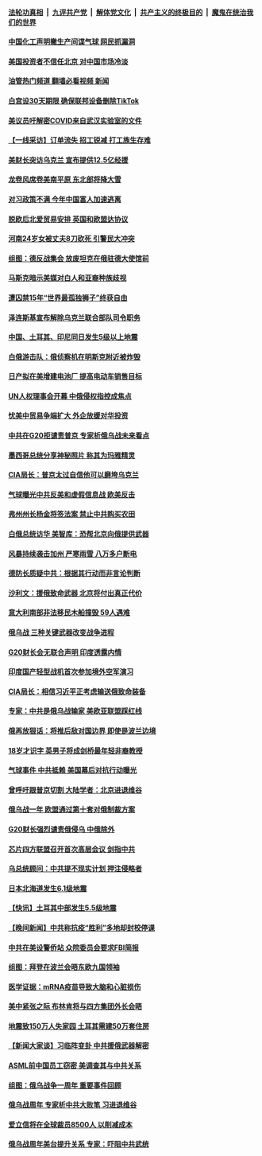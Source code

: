 ####  [法轮功真相](../../../../basic/blob/master/README.md?t=02281612) &nbsp;|&nbsp; [九评共产党](../../../../9ping.md/blob/master/README.md?t=02281612) &nbsp;|&nbsp; [解体党文化](../../../../jtdwh.md/blob/master/README.md?t=02281612)  &nbsp;|&nbsp; [共产主义的终极目的](../../../../gczydzjmd.md/blob/master/README.md?t=02281612) &nbsp;|&nbsp; [魔鬼在统治我们的世界](../../../../mgztzwmdsj.md/blob/master/README.md?t=02281612) 

#### [中国化工声明撇生产间谍气球 网民抓漏洞](../pages/nsc418/n13939736.md?t=02281612) 

#### [美国投资者不信任北京 对中国市场冷淡](../pages/nsc418/n13939811.md?t=02281612) 

#### [油管热门频道 翻墙必看视频 新闻](http://129.146.143.75:81/youtube.html?02281612)

#### [白宫设30天期限 确保联邦设备删除TikTok](../pages/nsc418/n13939726.md?t=02281612) 

#### [美议员吁解密COVID来自武汉实验室的文件](../pages/nsc418/n13939562.md?t=02281612) 

#### [【一线采访】订单流失 招工锐减 打工族生存难](../pages/nsc418/n13939333.md?t=02281612) 

#### [美财长突访乌克兰 宣布提供12.5亿经援](../pages/nsc418/n13939563.md?t=02281612) 

#### [龙卷风席卷美南平原 东北部将降大雪](../pages/nsc418/n13939509.md?t=02281612) 

#### [对习政策不满 今年中国富人加速逃离](../pages/nsc418/n13939543.md?t=02281612) 

#### [脱欧后北爱贸易安排 英国和欧盟达协议](../pages/nsc418/n13939399.md?t=02281612) 

#### [河南24岁女被丈夫8刀砍死 引警民大冲突](../pages/nsc418/n13939491.md?t=02281612) 

#### [组图：德反战集会 放废坦克在俄驻德大使馆前](../pages/nsc418/n13939305.md?t=02281612) 

#### [马斯克暗示美媒对白人和亚裔种族歧视](../pages/nsc418/n13939492.md?t=02281612) 

#### [遭囚禁15年“世界最孤独狮子”终获自由](../pages/nsc418/n13939260.md?t=02281612) 

#### [泽连斯基宣布解除乌克兰联合部队司令职务](../pages/nsc418/n13939464.md?t=02281612) 

#### [中国、土耳其、印尼同日发生5级以上地震](../pages/nsc418/n13939363.md?t=02281612) 

#### [白俄游击队：俄侦察机在明斯克附近被炸毁](../pages/nsc418/n13939375.md?t=02281612) 



#### [日产拟在美增建电池厂 提高电动车销售目标](../pages/nsc418/n13939283.md?t=02281612) 


#### [UN人权理事会开幕 中俄侵权指控成焦点](../pages/nsc418/n13939242.md?t=02281612) 

#### [忧美中贸易争端扩大 外企放缓对华投资](../pages/nsc418/n13939110.md?t=02281612) 

#### [中共在G20拒谴责普京 专家析俄乌战未来看点](../pages/nsc418/n13936652.md?t=02281612) 

#### [墨西哥总统分享神秘照片 称其为玛雅精灵](../pages/nsc418/n13939087.md?t=02281612) 

#### [CIA局长：普京太过自信他可以磨垮乌克兰](../pages/nsc418/n13939042.md?t=02281612) 

#### [气球曝光中共反美和虚假信息战 欧美反击](../pages/nsc418/n13938863.md?t=02281612) 

#### [弗州州长杨金将签法案 禁止中共购买农田](../pages/nsc418/n13938901.md?t=02281612) 

#### [白俄总统访华 美智库：恐帮北京向俄提供武器](../pages/nsc418/n13938888.md?t=02281612) 

#### [风暴持续袭击加州 严寒雨雪 八万多户断电](../pages/nsc418/n13938873.md?t=02281612) 

#### [德防长质疑中共：根据其行动而非言论判断](../pages/nsc418/n13938864.md?t=02281612) 

#### [沙利文：援俄致命武器 北京将付出真正代价](../pages/nsc418/n13937636.md?t=02281612) 

#### [意大利南部非法移民木船撞毁 59人遇难](../pages/nsc418/n13938813.md?t=02281612) 

#### [俄乌战 三种关键武器改变战争进程](../pages/nsc418/n13938817.md?t=02281612) 

#### [G20财长会无联合声明 印度透露内情](../pages/nsc418/n13938460.md?t=02281612) 

#### [印度国产轻型战机首次参加境外空军演习](../pages/nsc418/n13938693.md?t=02281612) 

#### [CIA局长：相信习近平正考虑输送俄致命装备](../pages/nsc418/n13938427.md?t=02281612) 

#### [专家：中共是俄乌战输家 美欧亚联盟踩红线](../pages/nsc418/n13937688.md?t=02281612) 

#### [俄再放狠话：将推后敌对国边界 即使是波兰边境](../pages/nsc418/n13938319.md?t=02281612) 

#### [18岁才识字 英男子将成剑桥最年轻非裔教授](../pages/nsc418/n13938001.md?t=02281612) 

#### [气球事件 中共抵赖 美国幕后对抗行动曝光](../pages/nsc418/n13938261.md?t=02281612) 

#### [曾呼吁跟普京切割 大陆学者：北京进退维谷](../pages/nsc418/n13938226.md?t=02281612) 

#### [俄乌战一年 欧盟通过第十套对俄制裁方案](../pages/nsc418/n13938233.md?t=02281612) 

#### [G20财长强烈谴责俄侵乌 中俄除外](../pages/nsc418/n13938118.md?t=02281612) 

#### [芯片四方联盟召开首次高层会议 剑指中共](../pages/nsc418/n13938194.md?t=02281612) 

#### [乌总统顾问：中共提不现实计划 押注侵略者](../pages/nsc418/n13938202.md?t=02281612) 

#### [日本北海道发生6.1级地震](../pages/nsc418/n13938174.md?t=02281612) 

#### [【快讯】土耳其中部发生5.5级地震](../pages/nsc418/n13938111.md?t=02281612) 


#### [【晚间新闻】中共称抗疫“胜利”多地却封校停课](../pages/nsc418/n13938036.md?t=02281612) 

#### [中共在美设警侨站 众院委员会要求FBI简报](../pages/nsc418/n13938015.md?t=02281612) 

#### [组图：拜登在波兰会晤东欧九国领袖](../pages/nsc418/n13937306.md?t=02281612) 

#### [医学证据：mRNA疫苗导致大脑和心脏损伤](../pages/nsc418/n13937706.md?t=02281612) 

#### [美中紧张之际 布林肯将与四方集团外长会晤](../pages/nsc418/n13937844.md?t=02281612) 

#### [地震致150万人失家园 土耳其需建50万套住房](../pages/nsc418/n13937750.md?t=02281612) 

#### [【新闻大家谈】习临阵变卦 中共援俄武器解密](../pages/nsc418/n13937713.md?t=02281612) 

#### [ASML前中国员工窃密 美调查其与中共关系](../pages/nsc418/n13937721.md?t=02281612) 

#### [组图：俄乌战争一周年 重要事件回顾](../pages/nsc418/n13937820.md?t=02281612) 

#### [俄乌战周年 专家析中共大败笔 习进退维谷](../pages/nsc418/n13936661.md?t=02281612) 

#### [爱立信将在全球裁员8500人 以削减成本](../pages/nsc418/n13937612.md?t=02281612) 

#### [俄乌战周年美台提升关系 专家：吓阻中共武统](../pages/nsc418/n13937472.md?t=02281612) 

<img src='http://gfw-breaker.win/goodnews/indexes/nsc418.md' width='0px' height='0px'/>
